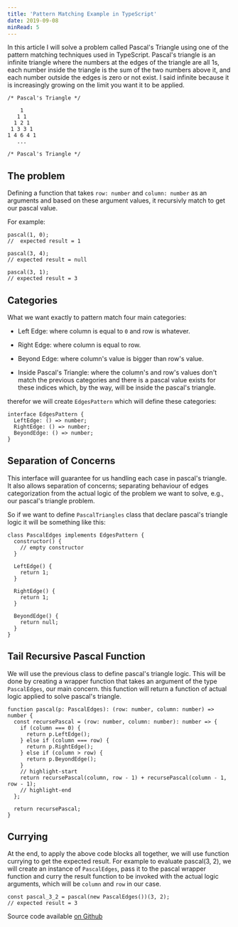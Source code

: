 ```yaml
---
title: 'Pattern Matching Example in TypeScript'
date: 2019-09-08
minRead: 5
---
```



In this article I will solve a problem called Pascal's Triangle using one of the pattern matching techniques used in TypeScript.
Pascal's triangle is an infinite triangle where the numbers at the edges of the triangle are all 1s,
each number inside the triangle is the sum of the two numbers above it, and each number outside the edges is zero or not exist.
I said infinite because it is increasingly growing on the limit you want it to be applied.

```tsx
/* Pascal's Triangle */

    1
   1 1
  1 2 1
 1 3 3 1
1 4 6 4 1
   ...

/* Pascal's Triangle */

```

## The problem

Defining a function that takes `row: number` and `column: number` as an arguments and
based on these argument values, it recursivly match to get our pascal value.

For example:

```tsx
pascal(1, 0);
//  expected result = 1

pascal(3, 4);
// expected result = null

pascal(3, 1);
// expected result = 3
```

## Categories

What we want exactly to pattern match four main categories:

- Left Edge: where column is equal to `0` and row is whatever.

- Right Edge: where column is equal to row.

- Beyond Edge: where column's value is bigger than row's value.

- Inside Pascal's Triangle: where the column's and row's values don't match the previous categories
  and there is a pascal value exists for these indices which, by the way, will be inside the pascal's triangle.

therefor we will create `EdgesPattern` which will define these categories:

```tsx
interface EdgesPattern {
  LeftEdge: () => number;
  RightEdge: () => number;
  BeyondEdge: () => number;
}
```

## Separation of Concerns

This interface will guarantee for us handling each case in pascal's triangle. It also allows separation of concerns;
separating behaviour of edges categorization from the actual logic of the problem we want to solve, e.g., our pascal's triangle problem.

So if we want to define `PascalTriangles` class that declare pascal's triangle logic it will be something like this:

```tsx
class PascalEdges implements EdgesPattern {
  constructor() {
    // empty constructor
  }

  LeftEdge() {
    return 1;
  }

  RightEdge() {
    return 1;
  }

  BeyondEdge() {
    return null;
  }
}
```

## Tail Recursive Pascal Function

We will use the previous class to define pascal's triangle logic.
This will be done by creating a wrapper function that takes an argument of the type `PascalEdges`, our main concern.
this function will return a function of actual logic applied to solve pascal's triangle.

```tsx
function pascal(p: PascalEdges): (row: number, column: number) => number {
  const recursePascal = (row: number, column: number): number => {
    if (column === 0) {
      return p.LeftEdge();
    } else if (column === row) {
      return p.RightEdge();
    } else if (column > row) {
      return p.BeyondEdge();
    }
    // highlight-start
    return recursePascal(column, row - 1) + recursePascal(column - 1, row - 1);
    // highlight-end
  };

  return recursePascal;
}
```

## Currying

At the end, to apply the above code blocks all together, we will use function currying to get the expected result.
For example to evaluate pascal(3, 2), we will create an instance of `PascalEdges`, pass it to the pascal wrapper
function and curry the result function to be invoked with the actual logic arguments, which will be `column` and `row` in our case.

```tsx
const pascal_3_2 = pascal(new PascalEdges())(3, 2);
// expected result = 3
```

Source code available [on Github](https://github.com/atallahsan/pascal-triangle-example)
